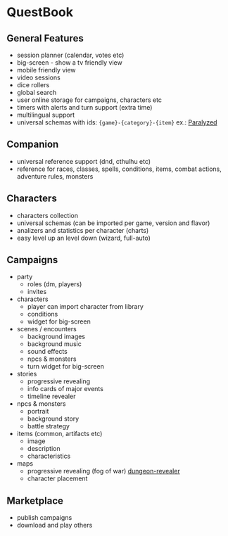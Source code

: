 # QuestBook

## General Features
- session planner (calendar, votes etc)
- big-screen - show a tv friendly view
- mobile friendly view
- video sessions
- dice rollers
- global search
- user online storage for campaigns, characters etc
- timers with alerts and turn support (extra time)
- multilingual support
- universal schemas with ids: `{game}-{category}-{item}` ex.: [Paralyzed](docs/dnd5/conditions/paralyzed.yml)

## Companion
- universal reference support (dnd, cthulhu etc)
- reference for races, classes, spells, conditions, items, combat actions, adventure rules, monsters

## Characters
- characters collection
- universal schemas (can be imported per game, version and flavor)
- analizers and statistics per character (charts)
- easy level up an level down (wizard, full-auto)

## Campaigns
- party
  - roles (dm, players)
  - invites
- characters
  - player can import character from library
  - conditions
  - widget for big-screen
- scenes / encounters
  - background images
  - background music
  - sound effects
  - npcs & monsters
  - turn widget for big-screen
- stories
  - progressive revealing
  - info cards of major events
  - timeline revealer
- npcs & monsters
  - portrait
  - background story
  - battle strategy
- items (common, artifacts etc)
  - image
  - description
  - characteristics
- maps
  - progressive revealing (fog of war) [dungeon-revealer](https://github.com/apclary/dungeon-revealer)
  - character placement

## Marketplace
- publish campaigns
- download and play others
